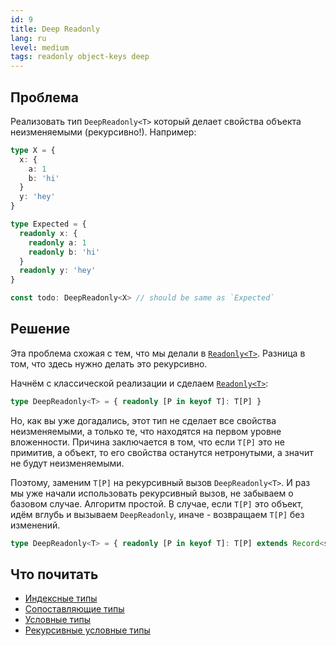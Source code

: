 ```yaml
---
id: 9
title: Deep Readonly
lang: ru
level: medium
tags: readonly object-keys deep
---
```


## Проблема

Реализовать тип `DeepReadonly<T>` который делает свойства объекта неизменяемыми (рекурсивно!).
Например:

```typescript
type X = {
  x: {
    a: 1
    b: 'hi'
  }
  y: 'hey'
}

type Expected = {
  readonly x: {
    readonly a: 1
    readonly b: 'hi'
  }
  readonly y: 'hey'
}

const todo: DeepReadonly<X> // should be same as `Expected`
```

## Решение

Эта проблема схожая с тем, что мы делали в [`Readonly<T>`](./easy-readonly.md).
Разница в том, что здесь нужно делать это рекурсивно.

Начнём с классической реализации и сделаем [`Readonly<T>`](./easy-readonly.md):

```typescript
type DeepReadonly<T> = { readonly [P in keyof T]: T[P] }
```

Но, как вы уже догадались, этот тип не сделает все свойства неизменяемыми, а только те, что находятся на первом уровне вложенности.
Причина заключается в том, что если `T[P]` это не примитив, а объект, то его свойства останутся нетронутыми, а значит не будут неизменяемыми.

Поэтому, заменим `T[P]` на рекурсивный вызов `DeepReadonly<T>`.
И раз мы уже начали использовать рекурсивный вызов, не забываем о базовом случае.
Алгоритм простой.
В случае, если `T[P]` это объект, идём вглубь и вызываем `DeepReadonly`, иначе - возвращаем `T[P]` без изменений.

```typescript
type DeepReadonly<T> = { readonly [P in keyof T]: T[P] extends Record<string, unknown> ? DeepReadonly<T[P]> : T[P] }
```

## Что почитать

- [Индексные типы](https://www.typescriptlang.org/docs/handbook/advanced-types.html#index-types)
- [Сопоставляющие типы](https://www.typescriptlang.org/docs/handbook/advanced-types.html#mapped-types)
- [Условные типы](https://www.typescriptlang.org/docs/handbook/2/conditional-types.html)
- [Рекурсивные условные типы](https://www.typescriptlang.org/docs/handbook/release-notes/typescript-4-1.html#recursive-conditional-types)
